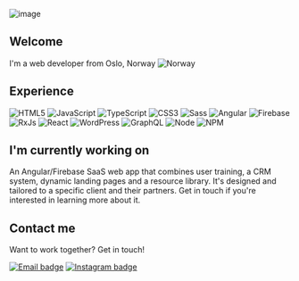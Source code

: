 ![image](../main/assets/banner.png?raw=true)

## Welcome
I'm a web developer from Oslo, Norway ![Norway](https://cdn-icons-png.flaticon.com/512/299/299542.png)

## Experience
![HTML5](https://shields.io/badge/-HTML5-gray?logo=html5&style=for-the-badge)
![JavaScript](https://shields.io/badge/-JS-gray?logo=javascript&style=for-the-badge)
![TypeScript](https://shields.io/badge/-TypeScript-gray?logo=typescript&style=for-the-badge)
![CSS3](https://shields.io/badge/-CSS3-gray?logo=css3&style=for-the-badge)
![Sass](https://shields.io/badge/-Sass-gray?logo=sass&style=for-the-badge)
![Angular](https://shields.io/badge/-Angular-gray?logo=angular&style=for-the-badge)
![Firebase](https://shields.io/badge/-Firebase-gray?logo=firebase&style=for-the-badge)
![RxJs](https://shields.io/badge/-RxJs-gray?logo=rxjs&style=for-the-badge)
![React](https://shields.io/badge/-React-gray?logo=react&style=for-the-badge)
![WordPress](https://shields.io/badge/-WordPress-gray?logo=wordpress&style=for-the-badge)
![GraphQL](https://shields.io/badge/-GraphQL-gray?logo=graphql&style=for-the-badge)
![Node](https://shields.io/badge/-Node.js-gray?logo=node.js&style=for-the-badge)
![NPM](https://shields.io/badge/-NPM-gray?logo=npm&style=for-the-badge)

## I'm currently working on
An Angular/Firebase SaaS web app that combines user training, a CRM system, dynamic landing pages and a resource library. It's designed and tailored to a specific client and their partners. Get in touch if you're interested in learning more about it.

## Contact me
Want to work together? Get in touch!

[![Email badge](https://shields.io/badge/-Email-white?logo=gmail)](mailto:mikkel@cleverly.no)
[![Instagram badge](https://shields.io/badge/-Instagram-white?logo=instagram)](https://instagram.com/mikkelsen.oo)
